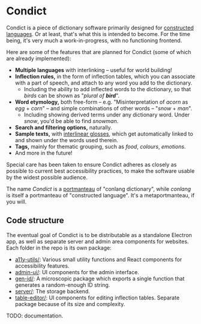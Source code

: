 # Condict

Condict is a piece of dictionary software primarily designed for [constructed languages][conlang]. Or at least, that's what this is intended to become. For the time being, it's very much a work-in-progress, with no functioning frontend.

Here are some of the features that are planned for Condict (some of which are already implemented):

* **Multiple languages** with interlinking – useful for world building!
* **Inflection rules,** in the form of inflection tables, which you can associate with a part of speech, and attach to any word you add to the dictionary.
  - Including the ability to add inflected words to the dictionary, so that _birds_ can be shown as "_plural of **bird**_".
* **Word etymology,** both free-form – e.g. "Misinterpretation of _acorn_ as _egg_ + _corn_" – and simple combinations of other words – "_snow_ + _man_".
  - Including showing derived terms under any dictionary word. Under _snow_, you'd be able to find _snowman_.
* **Search and filtering options,** naturally.
* **Sample texts,** with [interlinear glosses][interlinear], which get automatically linked to and shown under the words used therein.
* **Tags,** mainly for thematic grouping, such as _food_, _colours_, _emotions_.
* And more in the future!

Special care has been taken to ensure Condict adheres as closely as possible to current best accessibility practices, to make the software usable by the widest possible audience.

The name _Condict_ is a [portmanteau][] of "conlang dictionary", while _conlang_ is itself a portmanteau of "constructed language". It's a metaportmanteau, if you will.

[conlang]: https://en.wikipedia.org/wiki/Constructed_language
[interlinear]: https://en.wikipedia.org/wiki/Interlinear_gloss
[portmanteau]: https://en.wikipedia.org/wiki/Portmanteau

## Code structure

The eventual goal of Condict is to be distributable as a standalone Electron app, as well as separate server and admin area components for websites. Each folder in the repo is its own package:

* [a11y-utils/](./a11y-utils): Various small utility functions and React components for accessibility features.
* [admin-ui/](./admin-ui): UI components for the admin interface.
* [gen-id/](./gen-id): A microscopic package which exports a single function that generates a random-enough ID string.
* [server/](./server): The storage backend.
* [table-editor/](./table-editor): UI components for editing inflection tables. Separate package because of its size and complexity.

TODO: documentation.
